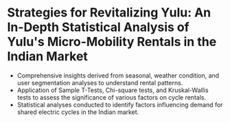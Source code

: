 # Strategies for Revitalizing Yulu: An In-Depth Statistical Analysis of Yulu's Micro-Mobility Rentals in the Indian Market

- Comprehensive insights derived from seasonal, weather condition, and user segmentation analyses to understand rental patterns.
- Application of Sample T-Tests, Chi-square tests, and Kruskal-Wallis tests to assess the significance of various factors on cycle rentals.
- Statistical analyses conducted to identify factors influencing demand for shared electric cycles in the Indian market.
